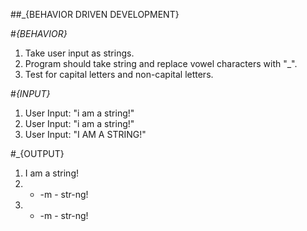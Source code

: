 ##_{BEHAVIOR DRIVEN DEVELOPMENT}


#_{BEHAVIOR}_
1) Take user input as strings.
2) Program should take string and replace vowel characters with "_".
3) Test for capital letters and non-capital letters.


#_{INPUT}_
1) User Input: "i am a string!"
2) User Input: "i am a string!"
3) User Input: "I AM A STRING!"

#_{OUTPUT}
1) I am a string!
2) - -m - str-ng!
3) - -m - str-ng!

